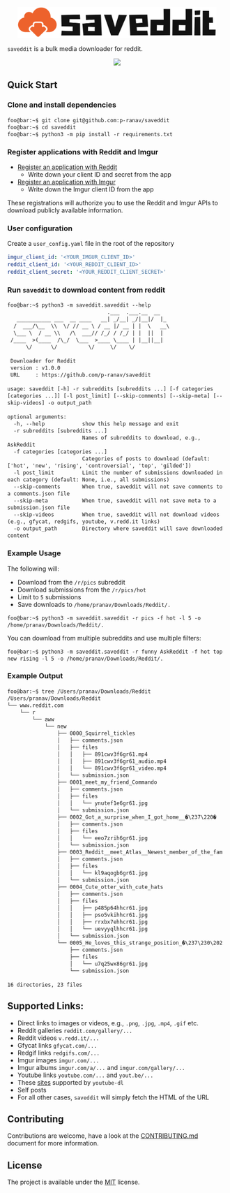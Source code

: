 <p align="center">
  <img height="70" src="images/logo.png"/>
</p>

`saveddit` is a bulk media downloader for reddit.

<p align="center">
  <img src="images/demo.gif"/> 
</p>

## Quick Start

### Clone and install dependencies

```console
foo@bar:~$ git clone git@github.com:p-ranav/saveddit
foo@bar:~$ cd saveddit
foo@bar:~$ python3 -m pip install -r requirements.txt
```

### Register applications with Reddit and Imgur

* [Register an application with Reddit](https://ssl.reddit.com/prefs/apps/)
  - Write down your client ID and secret from the app
* [Register an application with Imgur](https://api.imgur.com/oauth2/addclient)
  - Write down the Imgur client ID from the app

These registrations will authorize you to use the Reddit and Imgur APIs to download publicly available information.

### User configuration

Create a `user_config.yaml` file in the root of the repository

```yaml
imgur_client_id: '<YOUR_IMGUR_CLIENT_ID>'
reddit_client_id: '<YOUR_REDDIT_CLIENT_ID>'
reddit_client_secret: '<YOUR_REDDIT_CLIENT_SECRET>'
```

### Run `saveddit` to download content from reddit

```console
foo@bar:~$ python3 -m saveddit.saveddit --help
                                .___  .___.__  __
   ___________ ___  __ ____   __| _/__| _/|__|/  |_
  /  ___/\__  \\  \/ // __ \ / __ |/ __ | |  \   __\
  \___ \  / __ \\   /\  ___// /_/ / /_/ | |  ||  |
 /____  >(____  /\_/  \___  >____ \____ | |__||__|
      \/      \/          \/     \/    \/

 Downloader for Reddit
 version : v1.0.0
 URL     : https://github.com/p-ranav/saveddit

usage: saveddit [-h] -r subreddits [subreddits ...] [-f categories [categories ...]] [-l post_limit] [--skip-comments] [--skip-meta] [--skip-videos] -o output_path

optional arguments:
  -h, --help            show this help message and exit
  -r subreddits [subreddits ...]
                        Names of subreddits to download, e.g., AskReddit
  -f categories [categories ...]
                        Categories of posts to download (default: ['hot', 'new', 'rising', 'controversial', 'top', 'gilded'])
  -l post_limit         Limit the number of submissions downloaded in each category (default: None, i.e., all submissions)
  --skip-comments       When true, saveddit will not save comments to a comments.json file
  --skip-meta           When true, saveddit will not save meta to a submission.json file
  --skip-videos         When true, saveddit will not download videos (e.g., gfycat, redgifs, youtube, v.redd.it links)
  -o output_path        Directory where saveddit will save downloaded content
```

### Example Usage

The following will:
* Download from the `/r/pics` subreddit
* Download submissions from the `/r/pics/hot`
* Limit to `5` submissions
* Save downloads to `/home/pranav/Downloads/Reddit/.`

```console
foo@bar:~$ python3 -m saveddit.saveddit -r pics -f hot -l 5 -o /home/pranav/Downloads/Reddit/.
```

You can download from multiple subreddits and use multiple filters:

```console
foo@bar:~$ python3 -m saveddit.saveddit -r funny AskReddit -f hot top new rising -l 5 -o /home/pranav/Downloads/Reddit/.
```

### Example Output

```console
foo@bar:~$ tree /Users/pranav/Downloads/Reddit
/Users/pranav/Downloads/Reddit
└── www.reddit.com
    └── r
        └── aww
            └── new
                ├── 0000_Squirrel_tickles
                │   ├── comments.json
                │   ├── files
                │   │   ├── 891cwv3f6gr61.mp4
                │   │   ├── 891cwv3f6gr61_audio.mp4
                │   │   └── 891cwv3f6gr61_video.mp4
                │   └── submission.json
                ├── 0001_meet_my_friend_Commando
                │   ├── comments.json
                │   ├── files
                │   │   └── ynutef1e6gr61.jpg
                │   └── submission.json
                ├── 0002_Got_a_surprise_when_I_got_home__�\237\220�
                │   ├── comments.json
                │   ├── files
                │   │   └── eeo7zrih6gr61.jpg
                │   └── submission.json
                ├── 0003_Reddit__meet_Atlas__Newest_member_of_the_fam
                │   ├── comments.json
                │   ├── files
                │   │   └── kl9aqogb6gr61.jpg
                │   └── submission.json
                ├── 0004_Cute_otter_with_cute_hats
                │   ├── comments.json
                │   ├── files
                │   │   ├── p485p64hhcr61.jpg
                │   │   ├── pso5vkihhcr61.jpg
                │   │   ├── rrxbx7ehhcr61.jpg
                │   │   └── uevyyqlhhcr61.jpg
                │   └── submission.json
                └── 0005_He_loves_this_strange_position_�\237\230\202
                    ├── comments.json
                    ├── files
                    │   └── u7q25wx86gr61.jpg
                    └── submission.json

16 directories, 23 files
```

## Supported Links:

* Direct links to images or videos, e.g., `.png`, `.jpg`, `.mp4`, `.gif` etc.
* Reddit galleries `reddit.com/gallery/...`
* Reddit videos `v.redd.it/...`
* Gfycat links `gfycat.com/...`
* Redgif links `redgifs.com/...`
* Imgur images `imgur.com/...`
* Imgur albums `imgur.com/a/...` and `imgur.com/gallery/...`
* Youtube links `youtube.com/...` and `yout.be/...`
* These [sites](https://ytdl-org.github.io/youtube-dl/supportedsites.html) supported by `youtube-dl`
* Self posts
* For all other cases, `saveddit` will simply fetch the HTML of the URL

## Contributing
Contributions are welcome, have a look at the [CONTRIBUTING.md](CONTRIBUTING.md) document for more information.

## License
The project is available under the [MIT](https://opensource.org/licenses/MIT) license.
